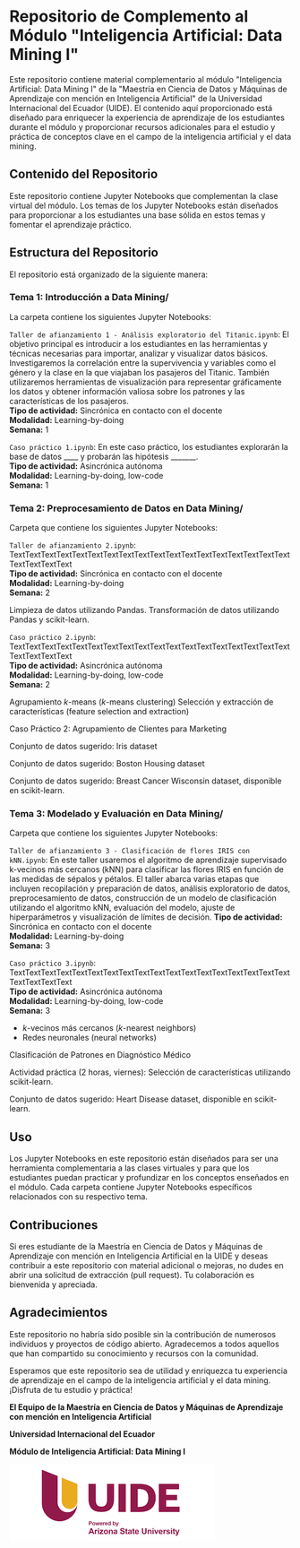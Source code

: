 # Repositorio de Complemento al Módulo "Inteligencia Artificial: Data Mining I"

Este repositorio contiene material complementario al módulo "Inteligencia Artificial: Data Mining I" de la "Maestría en Ciencia de Datos y Máquinas de Aprendizaje con mención en Inteligencia Artificial" de la Universidad Internacional del Ecuador (UIDE). El contenido aquí proporcionado está diseñado para enriquecer la experiencia de aprendizaje de los estudiantes durante el módulo y proporcionar recursos adicionales para el estudio y práctica de conceptos clave en el campo de la inteligencia artificial y el data mining.

## Contenido del Repositorio

Este repositorio contiene Jupyter Notebooks que complementan la clase virtual del módulo. Los temas de los Jupyter Notebooks están diseñados para proporcionar a los estudiantes una base sólida en estos temas y fomentar el aprendizaje práctico.

## Estructura del Repositorio

El repositorio está organizado de la siguiente manera:

### **Tema 1: Introducción a Data Mining/**

La carpeta contiene los siguientes Jupyter Notebooks:

  `Taller de afianzamiento 1 - Análisis exploratorio del Titanic.ipynb`: El objetivo principal es introducir a los estudiantes en las herramientas y técnicas necesarias para importar, analizar y visualizar datos básicos. Investigaremos la correlación entre la supervivencia y variables como el género y la clase en la que viajaban los pasajeros del Titanic. También utilizaremos herramientas de visualización para representar gráficamente los datos y obtener información valiosa sobre los patrones y las características de los pasajeros.  
  **Tipo de actividad:** Sincrónica en contacto con el docente  
  **Modalidad:** Learning-by-doing  
  **Semana:** 1  

  `Caso práctico 1.ipynb`: En este caso práctico, los estudiantes explorarán la base de datos ____ y probarán las hipótesis _______.  
  **Tipo de actividad:** Asincrónica autónoma  
  **Modalidad:** Learning-by-doing, low-code   
  **Semana:** 1



### **Tema 2: Preprocesamiento de Datos en Data Mining/**
Carpeta que contiene los siguientes Jupyter Notebooks:

  `Taller de afianzamiento 2.ipynb`: TextTextTextTextTextTextTextTextTextTextTextTextTextTextTextTextTextTextTextTextTextText  
  **Tipo de actividad:** Sincrónica en contacto con el docente  
  **Modalidad:** Learning-by-doing  
  **Semana:** 2  

  Limpieza de datos utilizando Pandas.
  Transformación de datos utilizando Pandas y scikit-learn.

  `Caso práctico 2.ipynb`: TextTextTextTextTextTextTextTextTextTextTextTextTextTextTextTextTextTextTextTextTextText  
  **Tipo de actividad:** Asincrónica autónoma  
  **Modalidad:** Learning-by-doing, low-code    
  **Semana:** 2

  Agrupamiento *k*-means (*k*-means clustering)
  Selección y extracción de características (feature selection and extraction)

  Caso Práctico 2: Agrupamiento de Clientes para Marketing

  Conjunto de datos sugerido: 
  Iris dataset

Conjunto de datos sugerido: Boston Housing dataset

Conjunto de datos sugerido: Breast Cancer Wisconsin dataset, disponible en scikit-learn.


### **Tema 3: Modelado y Evaluación en Data Mining/**
Carpeta que contiene los siguientes Jupyter Notebooks:

  `Taller de afianzamiento 3 - Clasificación de flores IRIS con kNN.ipynb`: En este taller usaremos el algoritmo de aprendizaje supervisado k-vecinos más cercanos (kNN) para clasificar las flores IRIS en función de las medidas de sépalos y pétalos. El taller abarca varias etapas que incluyen recopilación y preparación de datos, análisis exploratorio de datos, preprocesamiento de datos, construcción de un modelo de clasificación utilizando el algoritmo kNN, evaluación del modelo, ajuste de hiperparámetros y visualización de límites de decisión.
  **Tipo de actividad:** Sincrónica en contacto con el docente  
  **Modalidad:** Learning-by-doing  
  **Semana:** 3  

  `Caso práctico 3.ipynb`: TextTextTextTextTextTextTextTextTextTextTextTextTextTextTextTextTextTextTextTextTextText  
  **Tipo de actividad:** Asincrónica autónoma  
  **Modalidad:** Learning-by-doing, low-code  
  **Semana:** 3

  - *k*-vecinos más cercanos (*k*-nearest neighbors)
  - Redes neuronales (neural networks)

Clasificación de Patrones en Diagnóstico Médico

  Actividad práctica (2 horas, viernes): Selección de características utilizando scikit-learn.

Conjunto de datos sugerido: Heart Disease dataset, disponible en scikit-learn.





## Uso

Los Jupyter Notebooks en este repositorio están diseñados para ser una herramienta complementaria a las clases virtuales y para que los estudiantes puedan practicar y profundizar en los conceptos enseñados en el módulo. Cada carpeta contiene Jupyter Notebooks específicos relacionados con su respectivo tema.

## Contribuciones

Si eres estudiante de la Maestría en Ciencia de Datos y Máquinas de Aprendizaje con mención en Inteligencia Artificial en la UIDE y deseas contribuir a este repositorio con material adicional o mejoras, no dudes en abrir una solicitud de extracción (pull request). Tu colaboración es bienvenida y apreciada.

## Agradecimientos

Este repositorio no habría sido posible sin la contribución de numerosos individuos y proyectos de código abierto. Agradecemos a todos aquellos que han compartido su conocimiento y recursos con la comunidad.

Esperamos que este repositorio sea de utilidad y enriquezca tu experiencia de aprendizaje en el campo de la inteligencia artificial y el data mining. ¡Disfruta de tu estudio y práctica!


**El Equipo de la Maestría en Ciencia de Datos y Máquinas de Aprendizaje con mención en Inteligencia Artificial**

**Universidad Internacional del Ecuador**

**Módulo de Inteligencia Artificial: Data Mining I**

![Logo de la Universidad Internacional del Ecuador](UIDElogo.png)
